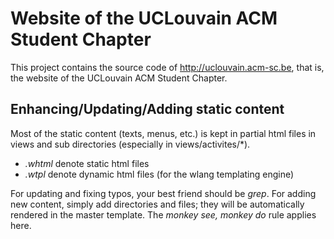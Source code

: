 # Website of the UCLouvain ACM Student Chapter

This project contains the source code of http://uclouvain.acm-sc.be, that is, the
website of the UCLouvain ACM Student Chapter.

## Enhancing/Updating/Adding static content

Most of the static content (texts, menus, etc.) is kept in partial html files 
in views and sub directories (especially in views/activites/*). 

* _.whtml_ denote static html files
* _.wtpl_ denote dynamic html files (for the wlang templating engine)

For updating and fixing typos, your best friend should be _grep_. For adding new
content, simply add directories and files; they will be automatically rendered 
in the master template. The _monkey see, monkey do_ rule applies here.
